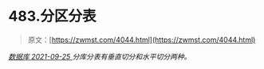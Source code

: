 <!--yml
category: 未分类
date: 0001-01-01 00:00:00
--->

# 483.分区分表

> 原文：[https://zwmst.com/4044.html](https://zwmst.com/4044.html)

   [ *数据库* ](https://zwmst.com/%e6%95%b0%e6%8d%ae%e5%ba%93)*[ <time datetime="2021-09-26T00:44:51+08:00"> 2021-09-25 </time> ](https://zwmst.com/4044.html)  分库分表有垂直切分和水平切分两种。*